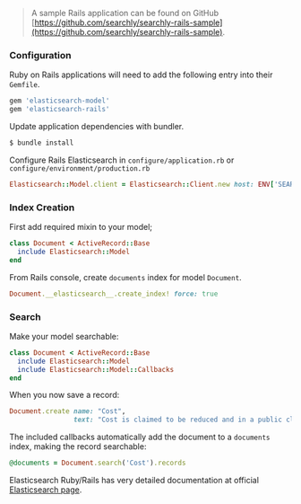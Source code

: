 >A sample Rails application can be found on GitHub [https://github.com/searchly/searchly-rails-sample](https://github.com/searchly/searchly-rails-sample).

### Configuration

Ruby on Rails applications will need to add the following entry into their `Gemfile`.

```ruby
gem 'elasticsearch-model'
gem 'elasticsearch-rails'
```
Update application dependencies with bundler.
```sh
$ bundle install
```
Configure Rails Elasticsearch in `configure/application.rb` or `configure/environment/production.rb`

```ruby
Elasticsearch::Model.client = Elasticsearch::Client.new host: ENV['SEARCHBOX_URL']
```

### Index Creation

First add required mixin to your model;

```ruby
class Document < ActiveRecord::Base
  include Elasticsearch::Model
end
```

From Rails console, create `documents` index for model `Document`.

```ruby
Document.__elasticsearch__.create_index! force: true
```

### Search

Make your model searchable:

```ruby
class Document < ActiveRecord::Base
  include Elasticsearch::Model
  include Elasticsearch::Model::Callbacks
end
```

When you now save a record:

```ruby
Document.create name: "Cost",
                text: "Cost is claimed to be reduced and in a public cloud delivery model capital expenditure is converted."
````

The included callbacks automatically add the document to a `documents` index, making the record searchable:

```ruby
@documents = Document.search('Cost').records
```

Elasticsearch Ruby/Rails has very detailed documentation at official [Elasticsearch page](https://www.elastic.co/guide/en/elasticsearch/client/ruby-api/current/index.html).
